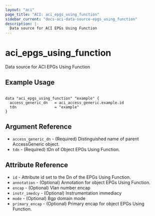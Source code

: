 ```yaml
---
layout: "aci"
page_title: "ACI: aci_epgs_using_function"
sidebar_current: "docs-aci-data-source-epgs_using_function"
description: |-
  Data source for ACI EPGs Using Function
---
```


# aci_epgs_using_function #
Data source for ACI EPGs Using Function

## Example Usage ##

```hcl

data "aci_epgs_using_function" "example" {
  access_generic_dn   = aci_access_generic.example.id
  tdn                 = "example"
}

```

## Argument Reference ##
* `access_generic_dn` - (Required) Distinguished name of parent AccessGeneric object.
* `tdn` - (Required) tDn of Object EPGs Using Function.



## Attribute Reference

* `id` - Attribute id set to the Dn of the EPGs Using Function.
* `annotation` - (Optional) Annotation for object EPGs Using Function.
* `encap` - (Optional) Vlan number encap
* `instr_imedcy` - (Optional) Instrumentation immediacy
* `mode` - (Optional) Bgp domain mode
* `primary_encap` - (Optional) Primary encap for object EPGs Using Function.
